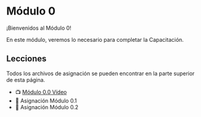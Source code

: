 # Módulo 0

¡Bienvenidos al Módulo 0!

En este módulo, veremos lo necesario para completar la Capacitación.

## Lecciones
Todos los archivos de asignación se pueden encontrar en la parte superior de esta página.

- 📺 [Módulo 0.0 Vídeo]()
- 📓 Asignación Módulo 0.1 
- 📓 Asignación Módulo 0.2
